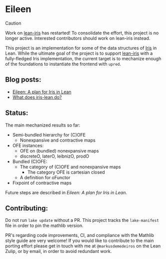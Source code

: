 # Eileen

> [!CAUTION]  
> Work on [lean-iris](https://github.com/leanprover-community/iris-lean) has restarted! To consolidate the effort, this project is no longer active. Interested contributors should work on lean-iris instead. 


This project is an implementation for some of the data structures of [Iris](https://iris-project.org) in Lean.
While the ultimate goal of the project is to support [lean-iris](https://github.com/leanprover-community/iris-lean) with a fully-fledged Iris implementation, the current target is to mechanize enough of the foundations to instantiate the frontend with ``upred``. 

## Blog posts:
- [Eileen: A plan for Iris in Lean](https://www.markusde.ca/pages/eileen.html)
- [What does iris-lean do?](https://www.markusde.ca/pages/iris_lean.html)

## Status:
The main mechanized results so far:
- Semi-bundled hierarchy for (C)OFE
	- Nonexpansive and contractive maps
- OFE instances:
	- OFE on (bundled) nonexpansive maps
	- discreteO, laterO, leibnizO, prodO
- Bundled (C)OFE:
	- The category of (C)OFE and nonexpansive maps
        - The category OFE is cartesian closed
	- A definition for oFunctor
- Fixpoint of contractive maps

Future steps are described in _Eileen: A plan for Iris in Lean_. 

## Contributing:

Do not run ``lake update`` without a PR. 
This project tracks the ``lake-manifest`` file in order to pin the mathlib version.

PR's regarding code improvements, CI, and compliance with the Mathlib style guide are very welcome!
If you would like to contribute to the main porting effort please get in touch with me at ``@markusdemedeiros`` on the Lean Zulip, or by email, in order to avoid redundant work. 
